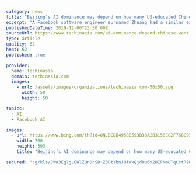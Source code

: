 ```yaml
---
category: news
title: "Beijing’s AI dominance may depend on how many US-educated Chinese want to return home"
excerpt: "A Facebook software engineer surnamed Zhuang had a similar experience at his university ... meaning engineering graduates are not fluent in English, the preferred language of the global AI research community. The US is home to five of the world’s top 10 universities in the AI field, which includes computer vision and machine learning, while ..."
publishedDateTime: 2019-12-06T23:50:00Z
sourceUrl: https://www.techinasia.com/ai-dominance-depend-chinese-want-return-home
type: article
quality: 62
heat: 62
published: true

provider:
  name: Techinasia
  domain: techinasia.com
  images:
    - url: /assets/images/organizations/techinasia.com-50x50.jpg
      width: 50
      height: 50

topics:
  - AI
  - Facebook AI

images:
  - url: https://www.bing.com/th?id=ON.BCDB49580593B38A2B3158C82F768C95
    width: 700
    height: 393
    title: "Beijing’s AI dominance may depend on how many US-educated Chinese want to return home"

secured: "cg/kls/JWa3Eg7gLGWlZQnDnSB+Z3CtYbnJBiWkQjdOu6x2HIFNmUTqCctR9Q/QANN3Fr9EhHs3EQe8u3iYGOj5nI104Qasepq26uxB+Bze7B43HvrJ6zbU+RV0iWJ7WJecsDOrkkMF7yZIsgsUxaJKKGEHl4qomWHTR2rUzViMCazpcjiCUhiIPX//Sq3lojhU/Uk9+VaxviBFue6doIWGiBh6Lh8B89CbTqVWwV56O3y10SGO/q5sZG8aEVgoYpa1IgRm8kbIqr3OTbhqWCA==;w8pb9xuVyP69C0FXC8cb2Q=="
---
```


